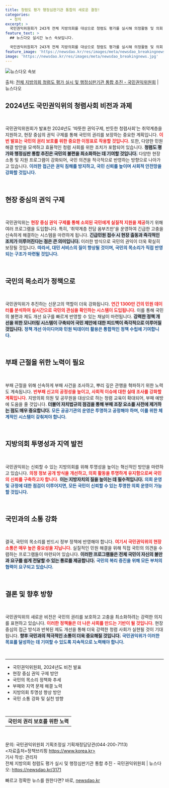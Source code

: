 ```yaml
---
title: 청렴도 평가 행정심판기관 통합의 새로운 결정!
categories:
  - 정치
excerpt: >
  국민권익위원회가 243개 전체 지방의회를 대상으로 청렴도 평가를 실시해 의정활동 및 의회 운영의 청렴 수준을…
feature_text: >
  ## 뉴스다오 실시간 뉴스 속보입니다.

  국민권익위원회가 243개 전체 지방의회를 대상으로 청렴도 평가를 실시해 의정활동 및 의회 운영의 청렴 수준을…
feature_image: 'https://newsdao.kr/res/images/meta/newsdao_breakingnews.jpg'
image: 'https://newsdao.kr/res/images/meta/newsdao_breakingnews.jpg'
---
```


![뉴스다오 속보](https://newsdao.kr/res/images/meta/newsdao_breakingnews.jpg)

<p>출처: <a href="https://newsdao.kr/3171" rel="dofollow">전체 지방의회 청렴도 평가 실시 및 행정심판기관 통합 추진  - 국민권익위원회</a> | 뉴스다오</p>

<h2 data-ke-size="size26">2024년도 국민권익위의 청렴사회 비전과 과제</h2>

<p data-ke-size="size16">&nbsp;</p>

국민권익위원회가 발표한 2024년도 ‘따뜻한 권익구제, 반듯한 청렴사회’는 취약계층을 지원하고, 현장 중심의 권익 구제를 통해 국민의 권리를 보장하는 중요한 계획입니다. <b><span style="color: #ee2323;">이번 발표는 국민의 권리 보호를 위한 중요한 이정표로 작용할 것입니다.</span></b> 또한, 다양한 민원 해결 방안을 모색하고 효율적인 청렴 사회를 위한 조치가 포함되어 있습니다. <b><span style="background-color: #21538527;">청렴도 평가와 행정심판 통합 추진은 국민의 불편을 최소화하는 데 기여할 것입니다.</span></b> 다양한 현장 소통 및 지원 프로그램이 강화되어, 국민 의견을 적극적으로 반영하는 방향으로 나아가고 있습니다. <b><span style="color: #1a5490;">이러한 접근은 권익 침해를 방지하고, 국민 신뢰를 높이며 사회적 안전망을 강화할 것입니다.</span></b>

<p data-ke-size="size16">&nbsp;</p>

<h2 data-ke-size="size26">현장 중심의 권익 구제</h2>

<p data-ke-size="size16">&nbsp;</p>

국민권익위는 <b><span style="color: #ee2323;">현장 중심 권익 구제를 통해 소외된 국민에게 실질적 지원을 제공</span></b>하기 위해 여러 프로그램을 도입합니다. 특히, '취약계층 전담 옴부즈만'을 운영하여 긴급한 고충을 신속하게 해결하는 시스템을 마련하게 됩니다. <b><span style="background-color: #21538527;">긴급민원 접수 시 현장 출동과 즉각적인 조치가 이루어진다는 점은 큰 의미입니다.</span></b> 이러한 방식으로 국민의 권익이 더욱 확실히 보장될 것입니다. <b><span style="color: #1a5490;">따라서, 대민 서비스의 질이 향상될 것이며, 국민의 목소리가 직접 반영되는 구조가 마련될 것입니다.</span></b>

<p data-ke-size="size16">&nbsp;</p>

<h2 data-ke-size="size26">국민의 목소리가 정책으로</h2>

<p data-ke-size="size16">&nbsp;</p>

국민권익위가 추진하는 신문고의 역할이 더욱 강화됩니다. <b><span style="color: #ee2323;">연간 1300만 건의 민원 데이터를 분석하여 실시간으로 국민의 관심을 확인하는 시스템이 도입됩니다.</span></b> 이를 통해 국민의 불편과 제도 개선 요구를 빠르게 반영할 수 있는 채널이 마련됩니다. <b><span style="background-color: #21538527;">강력한 정책 개선을 위한 모니터링 시스템이 구축되어 국민 제안에 대한 피드백이 즉각적으로 이루어질 것입니다.</span></b> <b><span style="color: #1a5490;">정책 개선 아이디어와 민원 빅데이터 활용은 통합적인 정책 수립에 기여합니다.</span></b>

<p data-ke-size="size16">&nbsp;</p>

<h2 data-ke-size="size26">부패 근절을 위한 노력이 필요</h2>

<p data-ke-size="size16">&nbsp;</p>

부패 근절을 위해 신속하게 부패 사건을 조사하고, 뿌리 깊은 관행을 혁파하기 위한 노력도 계속됩니다. <b><span style="color: #ee2323;">반부패 신고의 공정성을 높이고, 사회적 이슈에 대한 실태 조사를 강화할 계획입니다.</span></b> 지방의회 의원 및 공무원을 대상으로 하는 청렴 교육이 확대되어, 부패 예방에 도움을 줄 것입니다. <b><span style="background-color: #21538527;">더불어 자치법규의 점검을 통해 부패 조장 요소를 사전에 제거하는 점도 매우 중요합니다.</span></b> <b><span style="color: #1a5490;">모든 공공기관의 운영은 투명하고 공정해야 하며, 이를 위한 체계적인 시스템이 갖춰져야 합니다.</span></b>

<p data-ke-size="size16">&nbsp;</p>

<h2 data-ke-size="size26">지방의회 투명성과 지역 발전</h2>

<p data-ke-size="size16">&nbsp;</p>

국민권익위는 신뢰할 수 있는 지방의회를 위해 투명성을 높이는 혁신적인 방안을 마련하고 있습니다. <b><span style="color: #ee2323;">의정 정보 공개 방식을 개선하고, 의회 활동을 투명하게 유지함으로써 국민의 신뢰를 구축하고자 합니다.</span></b> <b><span style="background-color: #21538527;">이는 지방자치의 질을 높이는 데 필수적입니다.</span></b> <b><span style="color: #1a5490;">의회 운영 및 규정에 대한 점검이 이루어지면, 모든 국민이 신뢰할 수 있는 투명한 의회 운영이 가능할 것입니다.</span></b>

<p data-ke-size="size16">&nbsp;</p>

<h2 data-ke-size="size26">국민과의 소통 강화</h2>

<p data-ke-size="size16">&nbsp;</p>

결국, 국민의 목소리를 반드시 정부 정책에 반영해야 합니다. <b><span style="color: #ee2323;">여기서 국민권익위의 현장 소통은 매우 높은 중요성을 지닙니다.</span></b> 실질적인 민원 해결을 위해 직접 국민의 의견을 수렴하는 프로그램들이 마련되어 있습니다. <b><span style="background-color: #21538527;">이러한 프로그램들은 전체 국민이 자신의 불만과 요구를 쉽게 전달할 수 있는 통로를 제공합니다.</span></b> <b><span style="color: #1a5490;">국민의 복리 증진을 위해 모든 부처의 협력이 요구되고 있습니다.</span></b>

<p data-ke-size="size16">&nbsp;</p>

<h2 data-ke-size="size26">결론 및 향후 방향</h2>

<p data-ke-size="size16">&nbsp;</p>

국민권익위의 새로운 비전은 국민의 권리를 보호하고 고충을 최소화하려는 강력한 의지를 표현하고 있습니다. <b><span style="color: #ee2323;">이러한 정책들은 더 나은 사회를 만드는 기반이 될 것입니다.</span></b> 현장 중심의 접근 방식과 반복된 제도 개선을 통해 더욱 강력한 청렴 사회가 실현될 것이 기대됩니다. <b><span style="background-color: #21538527;">향후 국민과의 적극적인 소통이 더욱 중요해질 것입니다.</span></b> <b><span style="color: #1a5490;">국민권익위가 이러한 목표를 달성하는 데 기여할 수 있도록 지속적으로 노력해야 합니다.</span></b>

<p data-ke-size="size16">&nbsp;</p>

<hr>

<ul>
    <li>국민권익위원회, 2024년도 비전 발표</li>
    <li>현장 중심 권익 구제 방안</li>
    <li>국민의 목소리 정책화 추세</li>
    <li>부패와 지역 문제 해결 노력</li>
    <li>지방의회 투명성 향상 방안</li>
    <li>국민 소통 강화 및 실천 방향</li>
</ul>

<p data-ke-size="size16">&nbsp;</p>

<table>
  <tr>
    <td style="text-align: center; height: 17px;"><b>국민의 권리 보호를 위한 노력</b></td>
  </tr>
</table> 

<p data-ke-size="size16">&nbsp;</p>

문의: 국민권익위원회 기획조정실 기획재정담당관(044-200-7113) <br>
<자료출처=정책브리핑 https://www.korea.kr> <br>
기사 작성: 관리자 <br>
전체 지방의회 청렴도 평가 실시 및 행정심판기관 통합 추진 - 국민권익위원회 | 뉴스다오: <a href="https://newsdao.kr/3171">https://newsdao.kr/3171</a> 

빠르고 정확한 뉴스를 원한다면? 바로, <a href="https://newsdao.kr" rel="dofollow">newsdao.kr</a>


